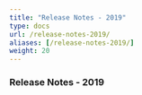 ```yaml
---
title: "Release Notes - 2019"
type: docs
url: /release-notes-2019/
aliases: [/release-notes-2019/]
weight: 20
---
```


### Release Notes - 2019
